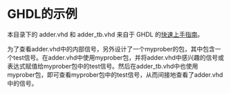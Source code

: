 # GHDL的示例

本目录下的 adder.vhd 和 adder\_tb.vhd 来自于 GHDL 的[快速上手指南](http://ghdl.readthedocs.io/en/latest/using/QuickStartGuide.html)。

为了查看adder.vhd中的内部信号，另外设计了一个myprober的包，其中包含一个test信号。在adder.vhd中使用myprober包，并将adder.vhd中感兴趣的信号或表达式赋值给myprober包中的test信号。然后在adder\_tb.vhd中也使用myprober包，即可查看myprober包中的test信号，从而间接地查看了adder.vhd中的信号。
